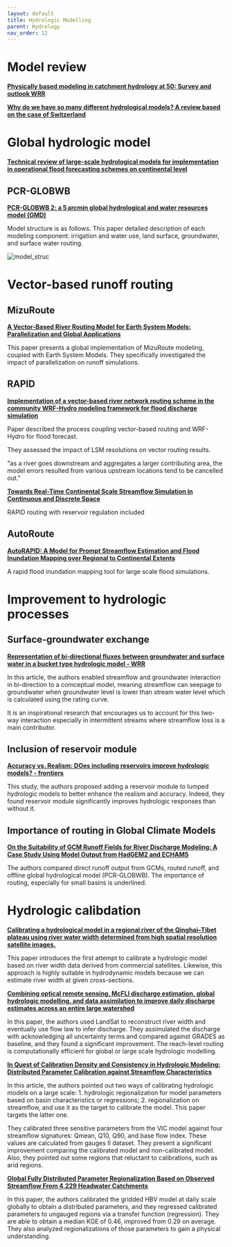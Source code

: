 ```yaml
---
layout: default
title: Hydrologic Modelling
parent: Hydrology
nav_order: 12
---
```


# Model review

__[Physically based modeling in catchment hydrology at 50: Survey and outlook WRR](https://agupubs.onlinelibrary.wiley.com/doi/full/10.1002/2015WR017780)__

__[Why do we have so many different hydrological models? A review based on the case of Switzerland](https://wires.onlinelibrary.wiley.com/doi/10.1002/wat2.1574)__



# Global hydrologic model

__[Technical review of large-scale hydrological models for implementation in operational flood forecasting schemes on continental level](https://www.sciencedirect.com/science/article/pii/S1364815215300529)__



## PCR-GLOBWB

__[PCR-GLOBWB 2: a 5 arcmin global hydrological and water resources model (GMD)](https://gmd.copernicus.org/articles/11/2429/2018/)__

Model structure is as follows. This paper detailed description of each modeling component: irrigation and water use, land surface, groundwater, and surface water routing.

![model_struc](https://gmd.copernicus.org/articles/11/2429/2018/gmd-11-2429-2018-f01-web.png)

# Vector-based runoff routing

## MizuRoute

__[A Vector-Based River Routing Model for Earth System Models: Parallelization and Global Applications](https://agupubs.onlinelibrary.wiley.com/doi/full/10.1029/2020MS002434)__

This paper presents a global implementation of MizuRoute modeling, coupled with Earth System Models. They specifically investigated the impact of parallelization on runoff simulations.

## RAPID

__[Implementation of a vector-based river network routing scheme in the community WRF-Hydro modeling framework for flood discharge simulation](https://www.sciencedirect.com/science/article/pii/S1364815217313531#bib12)__

Paper described the process coupling vector-based routing and WRF-Hydro for flood forecast.

They assessed the impact of LSM resolutions on vector routing results.

"as a river goes downstream and aggregates a larger contributing area, the model errors resulted from various upstream locations tend to be cancelled out."

__[Towards Real-Time Continental Scale Streamflow Simulation in Continuous and Discrete Space](https://onlinelibrary.wiley.com/doi/10.1111/1752-1688.12586)__

RAPID routing with reservoir regulation included

## AutoRoute

__[AutoRAPID: A Model for Prompt Streamflow Estimation and Flood Inundation Mapping over Regional to Continental Extents](https://onlinelibrary.wiley.com/doi/full/10.1111/1752-1688.12476)__

A rapid flood inundation mapping tool for large scale flood simulations.



# Improvement to hydrologic processes

## Surface-groundwater exchange

__[Representation of bi-directional fluxes between groundwater and surface water in a bucket type hydrologic model - WRR](https://agupubs.onlinelibrary.wiley.com/doi/pdf/10.1029/2020WR028835)__

In this article, the authors enabled streamflow and groundwater interaction in bi-direction to a comceptual model, meaning streamflow can seepage to groundwater when groundwater level is lower than stream water level which is calculated using the rating curve.

It is an inspirational research that encourages us to account for this two-way interaction especially in intermittent streams where streamflow loss is a main contributor.

## Inclusion of reservoir module

__[Accuracy vs. Realism: DOes including reservoirs improve hydrologic models? - frontiers](file:///Users/allen/Downloads/accuracy-vs-realism-does-including-reservoirs-improve-hydrological-models.pdf)__

This study, the authors proposed adding a reservoir module to lumped hydrologic models to better enhance the realism and accuracy. Indeed, they found reservoir module significantly improves hydrologic responses than without it.

## Importance of routing in Global Climate Models

__[On the Suitability of GCM Runoff Fields for River Discharge Modeling: A Case Study Using Model Output from HadGEM2 and ECHAM5](https://journals.ametsoc.org/view/journals/hydr/13/1/jhm-d-10-05011_1.xml)__

The authors compared direct runoff output from GCMs, routed runoff, and offline global hydrological model (PCR-GLOBWB). The importance of routing, especially for small basins is underlined.

# Hydrologic calibdation
__[Calibrating a hydrological model in a regional river of the Qinghai–Tibet plateau using river water width determined from high spatial resolution satellite images.](https://www.sciencedirect.com/science/article/pii/S0034425718302414?via%3Dihub)__

This paper introduces the first attempt to calibrate a hydrologic model based on river width data derived from commercial satellites. Likewise, this approach is highly suitable in hydrodynamic models because we can estimate river width at given cross-sections.

__[Combining optical remote sensing, McFLI discharge estimation, global hydrologic modelling, and data assimilation to improve daily discharge estimates across an entire large watershed ](https://agupubs.onlinelibrary.wiley.com/doi/pdf/10.1029/2020WR027794)__

In this paper, the authors used LandSat to reconstruct river width and eventually use flow law to infer discharge. They assimulated the discharge with acknowledging all uncertainty terms and compared against GRADES as baseline, and they found a significant improvement. The reach-level routing is computationally efficient for global or large scale hydrologic modelling.

__[In Quest of Calibration Density and Consistency in Hydrologic Modeling: Distributed Parameter Calibration against Streamflow Characteristics](https://agupubs.onlinelibrary.wiley.com/doi/full/10.1029/2018WR024178)__

In this article, the authors pointed out two ways of calibrating hydrologic models on a large scale: 1. hydrologic regionalization for model parameters based on basin characteristics or regressions; 2. regionalization on streamflow, and use it as the target to calibrate the model. This paper targets the latter one.

They calibrated three sensitive parameters from the VIC model against four streamflow signatures: Qmean, Q10, Q90, and base flow index. These values are calculated from gauges II dataset. They present a significant improvement comparing the calibrated model and non-calibrated model. Also, they pointed out some regions that reluctant to calibrations, such as arid regions.

__[Global Fully Distributed Parameter Regionalization Based on Observed Streamflow From 4,229 Headwater Catchments](https://agupubs.onlinelibrary.wiley.com/doi/full/10.1029/2019JD031485)__

In this paper, the authors calibrated the gridded HBV model at daily scale globally to obtain a distributed parameters, and they regressed calibrated parameters to ungauged regions via a transfer function (regression).
They are able to obtain a median KGE of 0.46, improved from 0.29 on average. They also analyzed regionalizations of those parameters to gain a physical understanding.
